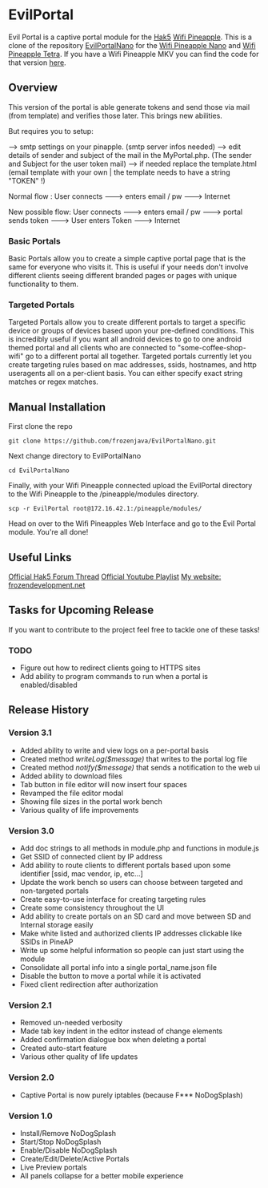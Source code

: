 # EvilPortal
Evil Portal is a captive portal module for the [Hak5](https://www.hak5.org) [Wifi Pineapple](https://www.wifipineapple.com/). This is a clone of the repository [EvilPortalNano](https://github.com/frozenjava/EvilPortalNano) for the [Wifi Pineapple Nano](http://hakshop.myshopify.com/products/wifi-pineapple?variant=81044992) and [Wifi Pineapple Tetra](http://hakshop.myshopify.com/products/wifi-pineapple?variant=11303845317). If you have a Wifi Pineapple MKV you can find the code for that version [here](https://github.com/frozenjava/evilportal).

## Overview
This version of the portal is able generate tokens and send those via mail (from template) and verifies those later.
This brings new abilities.

But requires you to setup:

--> smtp settings on your pinapple. (smtp server infos needed)
--> edit details of sender and subject of the mail in the MyPortal.php. (The sender and Subject for the user token mail)
--> if needed replace the template.html (email template with your own | the template needs to have a string "TOKEN" !)

Normal flow : 
User connects ---> enters email / pw ---> Internet

New possible flow: 
User connects ---> enters email / pw ---> portal sends token ---> User enters Token ---> Internet

### Basic Portals
Basic Portals allow you to create a simple captive portal page that is the same for everyone who visits it. This is useful if your needs don't involve different clients seeing different branded pages or pages with unique functionality to them.

### Targeted Portals
Targeted Portals allow you to create different portals to target a specific device or groups of devices based upon your pre-defined conditions. This is incredibly useful if you want all android devices to go to one android themed portal and all clients who are connected to "some-coffee-shop-wifi" go to a different portal all together. Targeted portals currently let you create targeting rules based on mac addresses, ssids, hostnames, and http useragents all on a per-client basis. You can either specify exact string matches or regex matches.

## Manual Installation

First clone the repo

```
git clone https://github.com/frozenjava/EvilPortalNano.git
```

Next change directory to EvilPortalNano

```
cd EvilPortalNano
```

Finally, with your Wifi Pineapple connected upload the EvilPortal directory to the Wifi Pineapple to the /pineapple/modules directory.

```
scp -r EvilPortal root@172.16.42.1:/pineapple/modules/
```

Head on over to the Wifi Pineapples Web Interface and go to the Evil Portal module. You're all done!

## Useful Links
[Official Hak5 Forum Thread](https://forums.hak5.org/index.php?/topic/37874-official-evilportal/)
[Official Youtube Playlist](https://www.youtube.com/playlist?list=PLW7RuuSaPPzDgrZINbNkt4ujR7RDTUCMB)
[My website: frozendevelopment.net](http://frozendevelopment.net/)

## Tasks for Upcoming Release

If you want to contribute to the project feel free to tackle one of these tasks!

### TODO
* Figure out how to redirect clients going to HTTPS sites
* Add ability to program commands to run when a portal is enabled/disabled

## Release History

### Version 3.1
* Added ability to write and view logs on a per-portal basis
* Created method <i>writeLog($message)</i> that writes to the portal log file
* Created method <i>notify($message)</i> that sends a notification to the web ui
* Added ability to download files
* Tab button in file editor will now insert four spaces
* Revamped the file editor modal
* Showing file sizes in the portal work bench
* Various quality of life improvements

### Version 3.0
* Add doc strings to all methods in module.php and functions in module.js
* Get SSID of connected client by IP address
* Add ability to route clients to different portals based upon some identifier [ssid, mac vendor, ip, etc...]
* Update the work bench so users can choose between targeted and non-targeted portals
* Create easy-to-use interface for creating targeting rules
* Create some consistency throughout the UI
* Add ability to create portals on an SD card and move between SD and Internal storage easily
* Make white listed and authorized clients IP addresses clickable like SSIDs in PineAP
* Write up some helpful information so people can just start using the module
* Consolidate all portal info into a single portal_name.json file
* Disable the button to move a portal while it is activated
* Fixed client redirection after authorization

### Version 2.1
* Removed un-needed verbosity
* Made tab key indent in the editor instead of change elements
* Added confirmation dialogue box when deleting a portal
* Created auto-start feature
* Various other quality of life updates

### Version 2.0
* Captive Portal is now purely iptables (because F*** NoDogSplash)

### Version 1.0
* Install/Remove NoDogSplash
* Start/Stop NoDogSplash
* Enable/Disable NoDogSplash
* Create/Edit/Delete/Active Portals
* Live Preview portals
* All panels collapse for a better mobile experience
